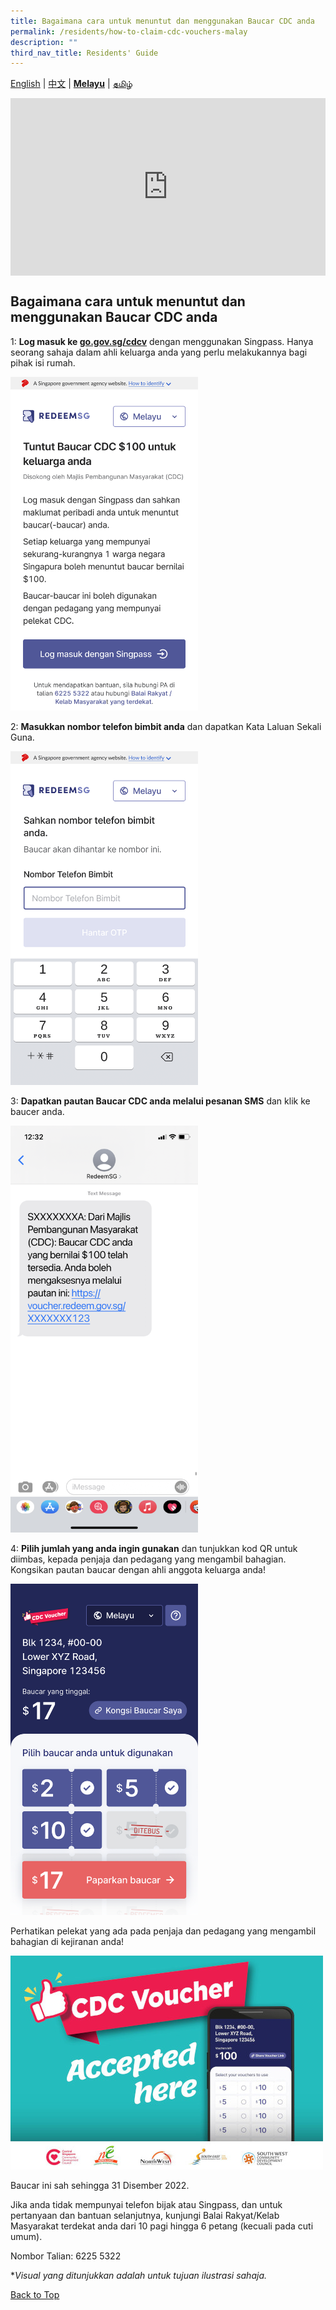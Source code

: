 ```yaml
---
title: Bagaimana cara untuk menuntut dan menggunakan Baucar CDC anda
permalink: /residents/how-to-claim-cdc-vouchers-malay
description: ""
third_nav_title: Residents' Guide
---
```

<span id="cdcv_page_top"></span>

[English](how-to-claim-cdc-vouchers) &#124; [中文](how-to-claim-cdc-vouchers-chinese) &#124; **[Melayu](how-to-claim-cdc-vouchers-malay)** &#124; [தமிழ்](how-to-claim-cdc-vouchers-tamil)

<style>
 .youtubecontainer {
    position: relative;
    width: 100%;
    height: 0;
    padding-bottom: 56.25%;
}
.youtubevideo {
    position: absolute;
    top: 0;
    left: 0;
    width: 100%;
    height: 100%;
}
</style>

<div class="youtubecontainer">
<iframe class="youtubevideo" src="https://www.youtube.com/embed/cQGlktNKq3s" title="YouTube video player" frameborder="0" allow="accelerometer; autoplay; clipboard-write; encrypted-media; gyroscope; picture-in-picture" allowfullscreen></iframe>
</div>

## Bagaimana cara untuk menuntut dan menggunakan Baucar CDC anda

1: **Log masuk ke [go.gov.sg/cdcv](https://go.gov.sg/cdcv)** dengan menggunakan Singpass.  Hanya seorang sahaja dalam ahli keluarga anda yang perlu melakukannya bagi pihak isi rumah.

<img src="/images/residents/screengrabs-for-infographics/malay/10%20NOV%20M_Log%20in.png" alt="Step 1" style="width:300px !important;" />

2: **Masukkan nombor telefon bimbit anda** dan dapatkan Kata Laluan Sekali Guna.

<img src="/images/residents/screengrabs-for-infographics/malay/M_MobileNumber_MA_5Nov.png" alt="Step 2" style="width:300px !important;" />

3: **Dapatkan pautan Baucar CDC anda melalui pesanan SMS** dan klik ke baucer anda.

<img src="/images/residents/screengrabs-for-infographics/malay/SMS%20Malay_5%20Nov%20New%20Link.png" alt="Step 3" style="width:300px !important;" />

4: **Pilih jumlah yang anda ingin gunakan** dan tunjukkan kod QR untuk diimbas, kepada penjaja dan pedagang yang mengambil bahagian. Kongsikan pautan baucar dengan ahli anggota keluarga anda!

<img src="/images/residents/screengrabs-for-infographics/malay/Malay%20mixed%20vouchers_17.png" alt="Step 4" style="width:300px !important;" />

Perhatikan pelekat yang ada pada penjaja dan pedagang yang mengambil bahagian di kejiranan anda!

![Merchant's Decal](/images/merchants-decal-500.jpg)

Baucar ini sah sehingga 31 Disember 2022.

Jika anda tidak mempunyai telefon bijak atau Singpass, dan untuk pertanyaan dan bantuan selanjutnya, kunjungi Balai Rakyat/Kelab Masyarakat terdekat anda dari 10 pagi hingga 6 petang (kecuali pada cuti umum).

Nombor Talian: 6225 5322

&#42;<i>Visual yang ditunjukkan adalah untuk tujuan ilustrasi sahaja.</i>

[Back to Top](#cdcv_page_top)